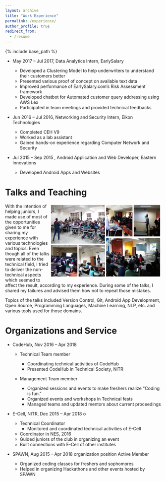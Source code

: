 ```yaml
---
layout: archive
title: "Work Experience"
permalink: /experience/
author_profile: true
redirect_from:
  - /resume
---
```


{% include base_path %}
<!-- Work Experience
======  -->
* May 2017 – Jul 2017, Data Analytics Intern, EarlySalary
  * Developed a Clustering Model to help underwriters to understand their customers better
  * Presented various proof of concept on available text data
  * Improved performance of EarlySalary.com’s Risk Assessment framework
  * Developed chatbot for Automated customer query addressing using AWS Lex
  * Participated in team meetings and provided technical feedbacks

* Jun 2016 – Jul 2016, Networking and Security Intern, Eikon Technologies
  * Completed CEH V9
  * Worked as a lab assistant
  * Gained hands-on experience regarding Computer Network and Security

* Jul 2015 – Sep 2015 , Android Application and Web Developer, Eastern Innovations
  * Developed Android Apps and Websites
 

<!--- {% comment %} 

Publications
======
  <ul>{% for post in site.publications %}
    {% include archive-single-cv.html %}
  {% endfor %}</ul>  
  
{% endcomment %} --->


Talks and Teaching
======
<img align="right" src="https://github.com/thepurpleowl/thepurpleowl.github.io/blob/master/images/talk_collage.jpg" height="240"  width="360">
With the intention of helping juniors, I made use of most of the opportunities given to me for sharing my experience with various technologies and topics. Even though all of the talks were related to the technical field, I tried to deliver the non-technical aspects which seemed to affect the result, according to my experience. During some of the talks, I shared my failures and advised them how not to repeat those mistakes.  

Topics of the talks included Version Control, Git, Android App Development, Open Source, Programming Languages, Machine Learning, NLP, etc. and various tools used for those domains.

<!--- <div class="talks">
  <div>
    <div style="float: left; width: 60%;">
    <img align="right" src="https://github.com/thepurpleowl/thepurpleowl.github.io/blob/master/images/Talk_1.jpg" height="180"  width="270">
    </div>
    <div style="float: left; width: 40%;">
     With the intention of helping juniors, I made use of most of the opportunities given to me for sharing my experience with various technologies and topics. Even though all of the talks were related to the technical field, I tried to deliver the non-technical aspects which seemed to affect the result, according to my experience. During some of the talks, I shared my failures and advised them how not to repeat those mistakes.
      <br><br><br>
    </div>
  </div>
  <div>
    <div style="float: left; width: 40%;">
    <img align="left" src="https://github.com/thepurpleowl/thepurpleowl.github.io/blob/master/images/Talk_2.jpg" height="180"  width="270">
    </div>
    <div style="float: left; width: 60%;">
    Topics of the talks included Version Control, Git, Android App Development, Open Source, Programming Languages, Machine Learning, NLP, etc. and various tools used for those domains.
      <br><br><br><br><br>
    </div>
  </div>
</div> --->

Organizations and Service
======
* CodeHub, Nov 2016 – Apr 2018 
  * Technical Team member 
    * Coordinating technical activities of CodeHub
    * Presented CodeHub in Technical Society, NITR

  * Management Team member 
    * Organized sessions and events to make freshers realize "Coding is fun."
    * Organized events and workshops in Technical fests
    * Managed teams and updated mentors about current proceedings
    
* E-Cell, NITR, Dec 2015 – Apr 2018 o
  * Technical Coordinator 
    * Monitored and coordinated technical activities of E-Cell
  * Coordinator in NES, 2016
  * Guided juniors of the club in organizing an event
  * Built connections with E-Cell of other institutes
  
* SPAWN, Aug 2015 – Apr 2018 organization position Active Member
  * Organized coding classes for freshers and sophomores
  * Helped in organizing Hackathons and other events hosted by SPAWN
  
  <!--  <ul>{% for post in site.talks %}
    {% include archive-single-talk-cv.html %}
  {% endfor %}</ul>  -->
<!--    <ul>{% for post in site.teaching %}
    {% include archive-single-cv.html %}
  {% endfor %}</ul>  -->

